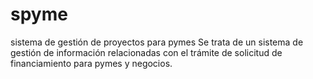 # spyme
sistema de gestión de proyectos para pymes
Se trata de un sistema de gestión de información relacionadas con el trámite de solicitud de financiamiento para pymes y negocios.
